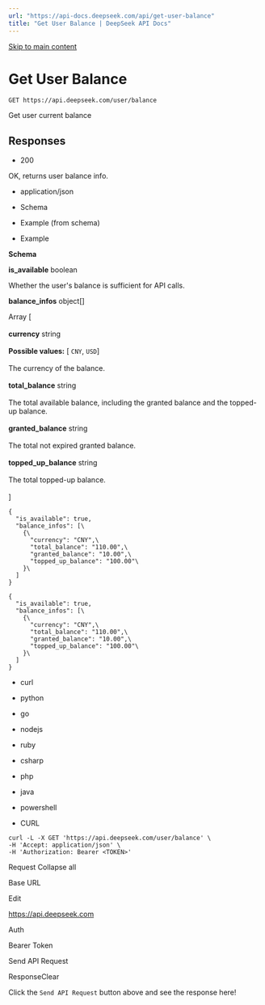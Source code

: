 ```yaml
---
url: "https://api-docs.deepseek.com/api/get-user-balance"
title: "Get User Balance | DeepSeek API Docs"
---
```


[Skip to main content](https://api-docs.deepseek.com/api/get-user-balance#__docusaurus_skipToContent_fallback)

# Get User Balance

```
GET https://api.deepseek.com/user/balance
```

Get user current balance

## Responses [​](https://api-docs.deepseek.com/api/get-user-balance\#responses "Direct link to Responses")

- 200

OK, returns user balance info.

- application/json

- Schema
- Example (from schema)
- Example

**Schema**

**is\_available** boolean

Whether the user's balance is sufficient for API calls.

**balance\_infos**
object\[\]

Array \[\
\
**currency** string\
\
**Possible values:** \[ `CNY`, `USD`\]\
\
The currency of the balance.\
\
**total\_balance** string\
\
The total available balance, including the granted balance and the topped-up balance.\
\
**granted\_balance** string\
\
The total not expired granted balance.\
\
**topped\_up\_balance** string\
\
The total topped-up balance.\
\
\]

```codeBlockLines_UUn8
{
  "is_available": true,
  "balance_infos": [\
    {\
      "currency": "CNY",\
      "total_balance": "110.00",\
      "granted_balance": "10.00",\
      "topped_up_balance": "100.00"\
    }\
  ]
}

```

```codeBlockLines_UUn8
{
  "is_available": true,
  "balance_infos": [\
    {\
      "currency": "CNY",\
      "total_balance": "110.00",\
      "granted_balance": "10.00",\
      "topped_up_balance": "100.00"\
    }\
  ]
}

```

- curl
- python
- go
- nodejs
- ruby
- csharp
- php
- java
- powershell

- CURL

```openapi-explorer__code-block-lines openapi-explorer__code-block-lines-numbering
curl -L -X GET 'https://api.deepseek.com/user/balance' \
-H 'Accept: application/json' \
-H 'Authorization: Bearer <TOKEN>'

```

Request Collapse all

Base URL

Edit

https://api.deepseek.com

Auth

Bearer Token

Send API Request

ResponseClear

Click the `Send API Request` button above and see the response here!